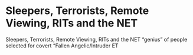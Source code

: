 # Sleepers, Terrorists, Remote Viewing, RITs and the NET

Sleepers, Terrorists, Remote Viewing, RITs and the NET
“genius” of people selected for covert “Fallen Angelic/Intruder ET
